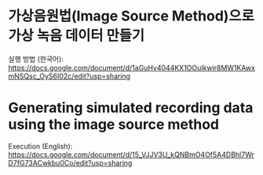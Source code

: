 # 가상음원법(Image Source Method)으로 가상 녹음 데이터 만들기
실행 방법 (한국어): https://docs.google.com/document/d/1aGuHv4044KX1OOuIkwjr8MW1KAwxmNSQsc_OyS6I02c/edit?usp=sharing

# Generating simulated recording data using the image source method
Execution (English): https://docs.google.com/document/d/15_VJJV3U_kQNBmO4Of5A4DBhl7WrD7fG73ACwkbu0Co/edit?usp=sharing


